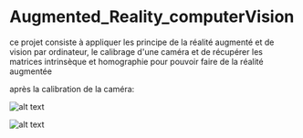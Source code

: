 # Augmented_Reality_computerVision
ce projet consiste à appliquer les principe de la réalité augmenté et de vision par ordinateur,  le calibrage d'une caméra
et de récupérer les matrices intrinsèque et homographie pour pouvoir faire de la réalité augmentée 

après la calibration de la caméra: 


![alt text](https://github.com/Koussailakadi/Augmented_Reality_computerVision_Python/blob/main/conimg3.jpg?raw=true)


![alt text](https://github.com/Koussailakadi/Augmented_Reality_computerVision_Python/blob/main/conimg4.jpg?raw=true)

